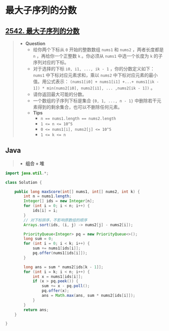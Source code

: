 # 最大子序列的分数

## [2542. 最大子序列的分数](https://leetcode.cn/problems/maximum-subsequence-score/)

> - **Question**
>   - 给你两个下标从 `0` 开始的整数数组 `nums1` 和 `nums2` ，两者长度都是 `n` ，再给你一个正整数 `k` 。你必须从 `nums1` 中选一个长度为 `k` 的子序列对应的下标。
>   - 对于选择的下标 `i0, i1, ..., ik - 1` ，你的分数定义如下： `nums1` 中下标对应元素求和，乘以 `nums2` 中下标对应元素的最小值。用公式表示： `(nums1[i0] + nums1[i1] +...+ nums1[ik - 1]) * min(nums2[i0], nums2[i1], ... ,nums2[ik - 1])` 。
>   - 请你返回最大可能的分数。
>   - 一个数组的子序列下标是集合 `{0, 1, ..., n - 1}` 中删除若干元素得到的剩余集合，也可以不删除任何元素。
>   - **Tips**
>     - `n == nums1.length == nums2.length`
>     - `1 <= n <= 10^5`
>     - `0 <= nums1[i], nums2[j] <= 10^5`
>     - `1 <= k <= n`

## Java

> - **组合 + 堆**

```java
import java.util.*;

class Solution {

    public long maxScore(int[] nums1, int[] nums2, int k) {
        int n = nums1.length;
        Integer[] ids = new Integer[n];
        for (int i = 0; i < n; i++) {
            ids[i] = i;
        }
        // 对下标排序，不影响原数组的顺序
        Arrays.sort(ids, (i, j) -> nums2[j] - nums2[i]);

        PriorityQueue<Integer> pq = new PriorityQueue<>();
        long sum = 0;
        for (int i = 0; i < k; i++) {
            sum += nums1[ids[i]];
            pq.offer(nums1[ids[i]]);
        }

        long ans = sum * nums2[ids[k - 1]];
        for (int i = k; i < n; i++) {
            int x = nums1[ids[i]];
            if (x > pq.peek()) {
                sum += x - pq.poll();
                pq.offer(x);
                ans = Math.max(ans, sum * nums2[ids[i]]);
            }
        }
        return ans;
    }

}
```
